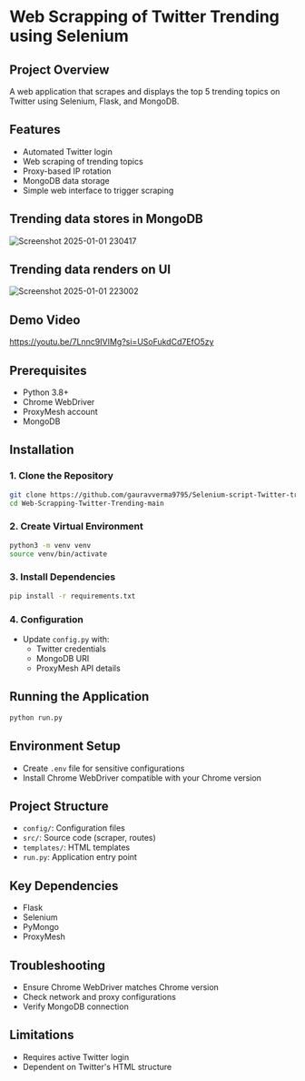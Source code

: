   #                                                                       Web Scrapping of Twitter Trending using Selenium

## Project Overview
A web application that scrapes and displays the top 5 trending topics on Twitter using Selenium, Flask, and MongoDB.

## Features
- Automated Twitter login
- Web scraping of trending topics
- Proxy-based IP rotation
- MongoDB data storage
- Simple web interface to trigger scraping
## Trending data stores in MongoDB 

![Screenshot 2025-01-01 230417]([https://github.com/user-attachments/assets/9e5d0941-0ce2-4177-9998-0ab96fec2d8b](https://github.com/gauravverma9795/Selenium-script-Twitter-trending/blob/main/Screenshot%202025-01-10%20014829.png?raw=true))


## Trending data renders on UI

![Screenshot 2025-01-01 223002](https://github.com/user-attachments/assets/e3772995-f653-40f6-b426-df8bf3e7e0fe)


## Demo Video 

https://youtu.be/7Lnnc9IVIMg?si=USoFukdCd7EfO5zy


## Prerequisites
- Python 3.8+
- Chrome WebDriver
- ProxyMesh account
- MongoDB

## Installation

### 1. Clone the Repository
```bash
git clone https://github.com/gauravverma9795/Selenium-script-Twitter-trending.git
cd Web-Scrapping-Twitter-Trending-main
```

### 2. Create Virtual Environment
```bash
python3 -m venv venv
source venv/bin/activate 
```

### 3. Install Dependencies
```bash
pip install -r requirements.txt
```

### 4. Configuration
- Update `config.py` with:
  - Twitter credentials
  - MongoDB URI
  - ProxyMesh API details

## Running the Application
```bash
python run.py
```

## Environment Setup
- Create `.env` file for sensitive configurations
- Install Chrome WebDriver compatible with your Chrome version

## Project Structure
- `config/`: Configuration files
- `src/`: Source code (scraper, routes)
- `templates/`: HTML templates
- `run.py`: Application entry point

## Key Dependencies
- Flask
- Selenium
- PyMongo
- ProxyMesh

## Troubleshooting
- Ensure Chrome WebDriver matches Chrome version
- Check network and proxy configurations
- Verify MongoDB connection

## Limitations
- Requires active Twitter login
- Dependent on Twitter's HTML structure
